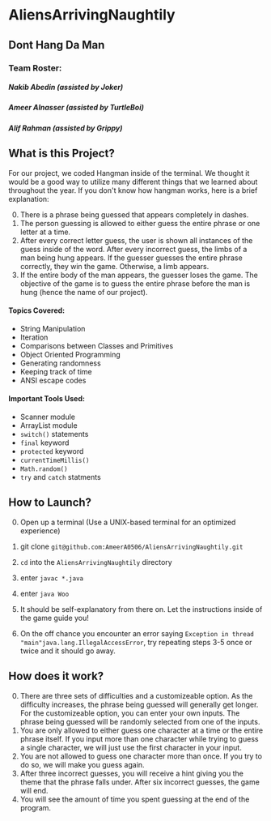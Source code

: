 # AliensArrivingNaughtily
## Dont Hang Da Man 

### Team Roster:
 ##### Nakib Abedin (assisted by Joker)
 ##### Ameer Alnasser (assisted by TurtleBoi)
 ##### Alif Rahman (assisted by Grippy)

## What is this Project?
For our project, we coded Hangman inside of the terminal. We thought it would be a good way to utilize many different things that we learned about throughout the year. If you don't know how hangman works, here is a brief explanation:

0. There is a phrase being guessed that appears completely in dashes.
1. The person guessing is allowed to either guess the entire phrase or one letter at a time.
2. After every correct letter guess, the user is shown all instances of the guess inside of the word. After every incorrect guess, the limbs of a man being hung appears. If the guesser guesses the entire phrase correctly, they win the game. Otherwise, a limb appears.
3. If the entire body of the man appears, the guesser loses the game. The objective of the game is to guess the entire phrase before the man is hung (hence the name of our project).

#### Topics Covered:
* String Manipulation
* Iteration
* Comparisons between Classes and Primitives
* Object Oriented Programming
* Generating randomness
* Keeping track of time
* ANSI escape codes
#### Important Tools Used:
* Scanner module
* ArrayList module
* `switch()` statements
* `final` keyword
* `protected` keyword
* `currentTimeMillis()`
* `Math.random()`
* `try` and `catch` statments

## How to Launch?
0. Open up a terminal (Use a UNIX-based terminal for an optimized experience)

1. git clone `git@github.com:AmeerA0506/AliensArrivingNaughtily.git`

2. `cd` into the `AliensArrivingNaughtily` directory

3. enter `javac *.java`

4. enter `java Woo`

5. It should be self-explanatory from there on. Let the instructions inside of the game guide you!

6. On the off chance you encounter an error saying `Exception in thread "main"java.lang.IllegalAccessError`, try repeating steps 3-5 once or twice and it should go away. 

## How does it work?
0. There are three sets of difficulties and a customizeable option. As the difficulty increases, the phrase being guessed will generally get longer. For the customizeable option, you can enter your own inputs. The phrase being guessed will be randomly selected from one of the inputs.
1. You are only allowed to either guess one character at a time or the entire phrase itself. If you input more than one character while trying to guess a single character, we will just use the first character in your input.
2. You are not allowed to guess one character more than once. If you try to do so, we will make you guess again.
3. After three incorrect guesses, you will receive a hint giving you the theme that the phrase falls under. After six incorrect guesses, the game will end.
4. You will see the amount of time you spent guessing at the end of the program.
